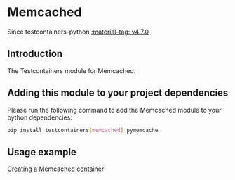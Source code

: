 # Memcached

Since testcontainers-python <a href="https://github.com/testcontainers/testcontainers-python/releases/tag/v4.7.0"><span class="tc-version">:material-tag: v4.7.0</span></a>

## Introduction

The Testcontainers module for Memcached.

## Adding this module to your project dependencies

Please run the following command to add the Memcached module to your python dependencies:

```bash
pip install testcontainers[memcached] pymemcache
```

## Usage example

<!--codeinclude-->

[Creating a Memcached container](../../modules/memcached/example_basic.py)

<!--/codeinclude-->
